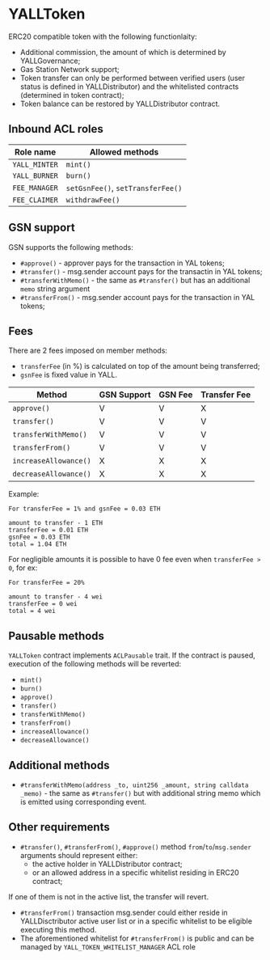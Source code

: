 # YALLToken

ERC20 compatible token with the following functionlaity:

* Additional commission, the amount of which is determined by YALLGovernance;
* Gas Station Network support;
* Token transfer can only be performed between verified users (user status is defined in YALLDistributor) and the whitelisted contracts (determined in token contract);
* Token balance can be restored by YALLDistributor contract.

## Inbound ACL roles

|Role name| Allowed methods |
|---|---|
|`YALL_MINTER`| `mint()`|
|`YALL_BURNER`| `burn()`|
|`FEE_MANAGER`| `setGsnFee()`, `setTransferFee()`|
|`FEE_CLAIMER`| `withdrawFee()`|

## GSN support

GSN supports the following methods:
* `#approve()` - approver pays for the transaction in YAL tokens;
* `#transfer()` - msg.sender account pays for the transactin in YAL tokens;
* `#transferWithMemo()` - the same as `#transfer()` but has an additional `memo` string argument
* `#transferFrom()` - msg.sender account pays for the transaction in YAL tokens;

## Fees

There are 2 fees imposed on member methods:

* `transferFee` (in %) is calculated on top of the amount being transferred;
* `gsnFee` is fixed value in YALL.

|Method|GSN Support|GSN Fee|Transfer Fee|
|---|---|---|---
|`approve()`|V|V|X|
|`transfer()`|V|V|V|
|`transferWithMemo()`|V|V|V|
|`transferFrom()`|V|V|V|
|`increaseAllowance()`|X|X|X|
|`decreaseAllowance()`|X|X|X|

Example:
```
For transferFee = 1% and gsnFee = 0.03 ETH

amount to transfer - 1 ETH
transferFee = 0.01 ETH
gsnFee = 0.03 ETH
total = 1.04 ETH
```

For negligible amounts it is possible to have 0 fee even when `transferFee > 0`, for ex:

```
For transferFee = 20%

amount to transfer - 4 wei
transferFee = 0 wei
total = 4 wei
```

## Pausable methods

`YALLToken` contract implements `ACLPausable` trait. If the contract is paused, execution of the following methods will be reverted:
* `mint()`
* `burn()`
* `approve()`
* `transfer()`
* `transferWithMemo()`
* `transferFrom()`
* `increaseAllowance()`
* `decreaseAllowance()`

## Additional methods

* `#transferWithMemo(address _to, uint256 _amount, string calldata _memo)` - the same as `#transfer()` but with
additional string memo which is emitted using corresponding event.

## Other requirements

* `#transfer()`, `#transferFrom()`, `#approve()` method `from`/`to`/`msg.sender` arguments should represent either:
  - the active holder in YALLDistributor contract;
  - or an allowed address in a specific whitelist residing in ERC20 contract;

If one of them is not in the active list, the transfer will revert.

* `#transferFrom()` transaction msg.sender could either reside in YALLDisctributor active user list or in a specific whitelist to be eligible executing this method.
* The aforementioned whitelist for `#transferFrom()` is public and can be managed by `YALL_TOKEN_WHITELIST_MANAGER` ACL role

